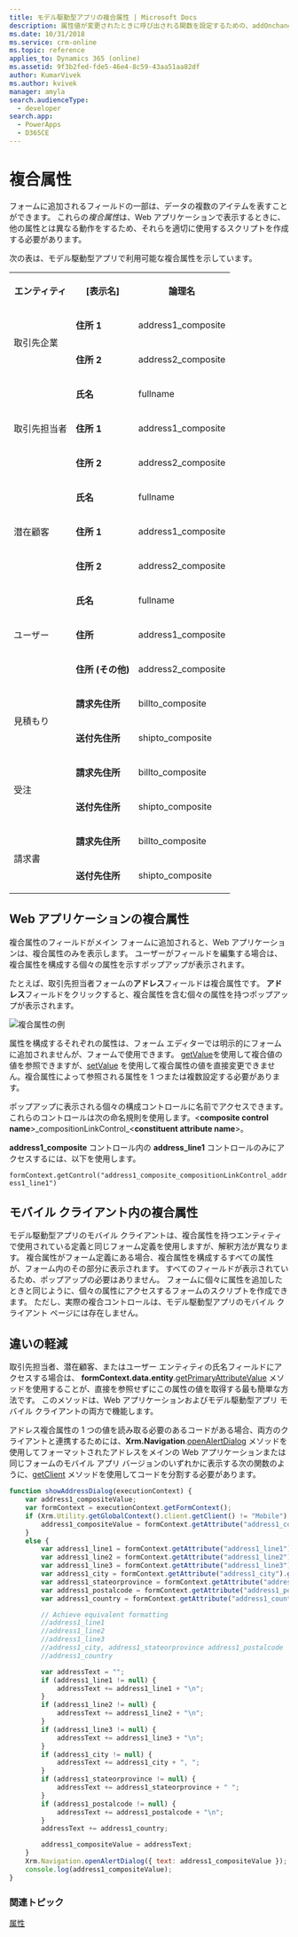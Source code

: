 ```yaml
---
title: モデル駆動型アプリの複合属性 | Microsoft Docs
description: 属性値が変更されたときに呼び出される関数を設定するための、addOnchange メソッドについて説明します。
ms.date: 10/31/2018
ms.service: crm-online
ms.topic: reference
applies_to: Dynamics 365 (online)
ms.assetid: 9f3b2fed-fde5-46e4-8c59-43aa51aa82df
author: KumarVivek
ms.author: kvivek
manager: amyla
search.audienceType:
  - developer
search.app:
  - PowerApps
  - D365CE
---
```

# <a name="composite-attributes"></a>複合属性 



フォームに追加されるフィールドの一部は、データの複数のアイテムを表すことができます。 これらの*複合属性*は、Web アプリケーションで表示するときに、他の属性とは異なる動作をするため、それらを適切に使用するスクリプトを作成する必要があります。

次の表は、モデル駆動型アプリで利用可能な複合属性を示しています。

<table>
    <tbody>
        <tr>
            <th scope="col">
                <p>
エンティティ </p>
            </th>
            <th scope="col">
                <p>
[表示名] </p>
            </th>
            <th scope="col">
                <p>
論理名 </p>
            </th>
        </tr>
        <tr>
            <td rowspan="2">
                <p>
取引先企業 </p>
            </td>
            <td>
                <p>
                    <strong>住所 1</strong>
                </p>
            </td>
            <td>
                <p>
address1_composite </p>
            </td>
        </tr>
        <tr>
            <td>
                <p>
                    <strong>住所 2</strong>
                </p>
            </td>
            <td>
                <p>
address2_composite </p>
            </td>
        </tr>
        <tr>
            <td rowspan="3">
                <p>
取引先担当者  </p>
            </td>
            <td>
                <p>
                    <strong>氏名</strong>
                </p>
            </td>
            <td>
                <p>
fullname </p>
            </td>
        </tr>
        <tr>
            <td>
                <p>
                    <strong>住所 1</strong>
                </p>
            </td>
            <td>
                <p>
address1_composite </p>
            </td>
        </tr>
        <tr>
            <td>
                <p>
                    <strong>住所 2</strong>
                </p>
            </td>
            <td>
                <p>
address2_composite </p>
            </td>
        </tr>
        <tr>
            <td rowspan="3">
                <p>
潜在顧客 </p>
            </td>
            <td>
                <p>
                    <strong>氏名</strong>
                </p>
            </td>
            <td>
                <p>
fullname </p>
            </td>
        </tr>
        <tr>
            <td>
                <p>
                    <strong>住所 1</strong>
                </p>
            </td>
            <td>
                <p>
address1_composite </p>
            </td>
        </tr>
        <tr>
            <td>
                <p>
                    <strong>住所 2</strong>
                </p>
            </td>
            <td>
                <p>
address2_composite </p>
            </td>
        </tr>
        <tr>
            <td rowspan="3">
                <p>
ユーザー </p>
            </td>
            <td>
                <p>
                    <strong>氏名</strong>
                </p>
            </td>
            <td>
                <p>
fullname </p>
            </td>
        </tr>
        <tr>
            <td>
                <p>
                    <strong>住所</strong>
                </p>
            </td>
            <td>
                <p>
address1_composite </p>
            </td>
        </tr>
        <tr>
            <td>
                <p>
                    <strong>住所 (その他)</strong>
                </p>
            </td>
            <td>
                <p>
address2_composite </p>
            </td>
        </tr>        
        <tr>
            <td rowspan="2">
                <p>
見積もり  </p>
            </td>
            <td>
                <p>
                    <strong>請求先住所</strong>
                </p>
            </td>
            <td>
                <p>
billto_composite </p>
            </td>
        </tr>
        <tr>
            <td>
                <p>
                    <strong>送付先住所</strong>
                </p>
            </td>
            <td>
                <p>
shipto_composite </p>
            </td>
        </tr>
        <tr>
            <td rowspan="2">
                <p>
受注 </p>
            </td>
            <td>
                <p>
                    <strong>請求先住所</strong>
                </p>
            </td>
            <td>
                <p>
billto_composite </p>
            </td>
        </tr>
        <tr>
            <td>
                <p>
                    <strong>送付先住所</strong>
                </p>
            </td>
            <td>
                <p>
shipto_composite </p>
            </td>
        </tr>
        <tr>
            <td rowspan="2">
                <p>
請求書 </p>
            </td>
            <td>
                <p>
                    <strong>請求先住所</strong>
                </p>
            </td>
            <td>
                <p>
billto_composite </p>
            </td>
        </tr>
        <tr>
            <td>
                <p>
                    <strong>送付先住所</strong>
                </p>
            </td>
            <td>
                <p>
shipto_composite </p>
            </td>
        </tr>
    </tbody>
</table>

## <a name="composite-attributes-in-the-web-application"></a>Web アプリケーションの複合属性

複合属性のフィールドがメイン フォームに追加されると、Web アプリケーションは、複合属性のみを表示します。 ユーザーがフィールドを編集する場合は、複合属性を構成する個々の属性を示すポップアップが表示されます。 

たとえば、取引先担当者フォームの**アドレス**フィールドは複合属性です。 **アドレス**フィールドをクリックすると、複合属性を含む個々の属性を持つポップアップが表示されます。 

![複合属性の例](../../media/clientapi_compositeattribute.png)

属性を構成するそれぞれの属性は、フォーム エディターでは明示的にフォームに追加されませんが、フォームで使用できます。 [getValue](attributes/getValue.md)を使用して複合値の値を参照できますが、[setValue](attributes/setValue.md)  を使用して複合属性の値を直接変更できません。複合属性によって参照される属性を 1 つまたは複数設定する必要があります。

ポップアップに表示される個々の構成コントロールに名前でアクセスできます。 これらのコントロールは次の命名規則を使用します。\<**composite control name**>\_compositionLinkControl_\<**constituent attribute name**>。 

**address1_composite** コントロール内の **address_line1** コントロールのみにアクセスするには、以下を使用します。 

`formContext.getControl("address1_composite_compositionLinkControl_address1_line1")`

## <a name="composite-attributes-in-mobile-clients"></a>モバイル クライアント内の複合属性
モデル駆動型アプリのモバイル クライアントは、複合属性を持つエンティティで使用されている定義と同じフォーム定義を使用しますが、解釈方法が異なります。 複合属性がフォーム定義にある場合、複合属性を構成するすべての属性が、フォーム内のその部分に表示されます。 すべてのフィールドが表示されているため、ポップアップの必要はありません。 フォームに個々に属性を追加したときと同じように、個々の属性にアクセスするフォームのスクリプトを作成できます。
ただし、実際の複合コントロールは、モデル駆動型アプリのモバイル クライアント ページには存在しません。

## <a name="mitigate-the-differences"></a>違いの軽減

取引先担当者、潜在顧客、またはユーザー エンティティの氏名フィールドにアクセスする場合は、 **formContext.data.entity**.[getPrimaryAttributeValue](formContext-data-entity/getPrimaryAttributeValue.md) メソッドを使用することが、直接を参照せずにこの属性の値を取得する最も簡単な方法です。 このメソッドは、Web アプリケーションおよびモデル駆動型アプリ モバイル クライアントの両方で機能します。

アドレス複合属性の 1 つの値を読み取る必要のあるコードがある場合、両方のクライアントと連携するためには、**Xrm.Navigation**.[openAlertDialog](Xrm-Navigation/openAlertDialog.md) メソッドを使用してフォーマットされたアドレスをメインの Web アプリケーションまたは同じフォームのモバイル アプリ バージョンのいずれかに表示する次の関数のように、[getClient](Xrm-Utility/getGlobalContext/client.md#getclient) メソッドを使用してコードを分割する必要があります。

```JavaScript
function showAddressDialog(executionContext) {
    var address1_compositeValue;
    var formContext = executionContext.getFormContext();
    if (Xrm.Utility.getGlobalContext().client.getClient() != "Mobile") {
        address1_compositeValue = formContext.getAttribute("address1_composite").getValue();
    }
    else {
        var address1_line1 = formContext.getAttribute("address1_line1").getValue();
        var address1_line2 = formContext.getAttribute("address1_line2").getValue();
        var address1_line3 = formContext.getAttribute("address1_line3").getValue();
        var address1_city = formContext.getAttribute("address1_city").getValue();
        var address1_stateorprovince = formContext.getAttribute("address1_stateorprovince").getValue();
        var address1_postalcode = formContext.getAttribute("address1_postalcode").getValue();
        var address1_country = formContext.getAttribute("address1_country").getValue();

        // Achieve equivalent formatting
        //address1_line1
        //address1_line2
        //address1_line3
        //address1_city, address1_stateorprovince address1_postalcode
        //address1_country

        var addressText = "";
        if (address1_line1 != null) {
            addressText += address1_line1 + "\n";
        }
        if (address1_line2 != null) {
            addressText += address1_line2 + "\n";
        }
        if (address1_line3 != null) {
            addressText += address1_line3 + "\n";
        }
        if (address1_city != null) {
            addressText += address1_city + ", ";
        }
        if (address1_stateorprovince != null) {
            addressText += address1_stateorprovince + " ";
        }
        if (address1_postalcode != null) {
            addressText += address1_postalcode + "\n";
        }
        addressText += address1_country;

        address1_compositeValue = addressText;
    }
    Xrm.Navigation.openAlertDialog({ text: address1_compositeValue });
    console.log(address1_compositeValue);
}
```

### <a name="related-topics"></a>関連トピック
[属性](attributes.md)





